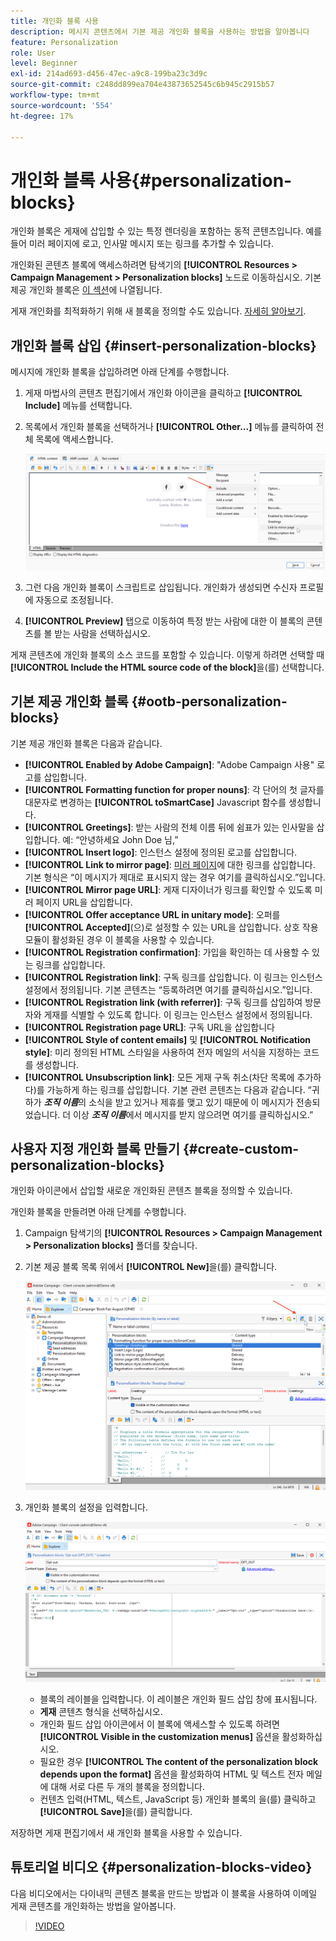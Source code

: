 ```yaml
---
title: 개인화 블록 사용
description: 메시지 콘텐츠에서 기본 제공 개인화 블록을 사용하는 방법을 알아봅니다
feature: Personalization
role: User
level: Beginner
exl-id: 214ad693-d456-47ec-a9c8-199ba23c3d9c
source-git-commit: c248dd899ea704e43873652545c6b945c2915b57
workflow-type: tm+mt
source-wordcount: '554'
ht-degree: 17%

---
```


# 개인화 블록 사용{#personalization-blocks}

개인화 블록은 게재에 삽입할 수 있는 특정 렌더링을 포함하는 동적 콘텐츠입니다. 예를 들어 미러 페이지에 로고, 인사말 메시지 또는 링크를 추가할 수 있습니다.

개인화된 콘텐츠 블록에 액세스하려면 탐색기의 **[!UICONTROL Resources > Campaign Management > Personalization blocks]** 노드로 이동하십시오. 기본 제공 개인화 블록은 [이 섹션](#ootb-personalization-blocks)에 나열됩니다.

게재 개인화를 최적화하기 위해 새 블록을 정의할 수도 있습니다. [자세히 알아보기](#create-custom-personalization-blocks).

## 개인화 블록 삽입 {#insert-personalization-blocks}

메시지에 개인화 블록을 삽입하려면 아래 단계를 수행합니다.

1. 게재 마법사의 콘텐츠 편집기에서 개인화 아이콘을 클릭하고 **[!UICONTROL Include]** 메뉴를 선택합니다.
1. 목록에서 개인화 블록을 선택하거나 **[!UICONTROL Other...]** 메뉴를 클릭하여 전체 목록에 액세스합니다.

   ![](assets/perso-content-block.png)

1. 그런 다음 개인화 블록이 스크립트로 삽입됩니다. 개인화가 생성되면 수신자 프로필에 자동으로 조정됩니다.
1. **[!UICONTROL Preview]** 탭으로 이동하여 특정 받는 사람에 대한 이 블록의 콘텐츠를 볼 받는 사람을 선택하십시오.

게재 콘텐츠에 개인화 블록의 소스 코드를 포함할 수 있습니다. 이렇게 하려면 선택할 때 **[!UICONTROL Include the HTML source code of the block]**&#x200B;을(를) 선택합니다.

## 기본 제공 개인화 블록 {#ootb-personalization-blocks}

기본 제공 개인화 블록은 다음과 같습니다.

* **[!UICONTROL Enabled by Adobe Campaign]**: &quot;Adobe Campaign 사용&quot; 로고를 삽입합니다.
* **[!UICONTROL Formatting function for proper nouns]**: 각 단어의 첫 글자를 대문자로 변경하는 **[!UICONTROL toSmartCase]** Javascript 함수를 생성합니다.
* **[!UICONTROL Greetings]**: 받는 사람의 전체 이름 뒤에 쉼표가 있는 인사말을 삽입합니다. 예: “안녕하세요 John Doe 님,”
* **[!UICONTROL Insert logo]**: 인스턴스 설정에 정의된 로고를 삽입합니다.
* **[!UICONTROL Link to mirror page]**: [미러 페이지](mirror-page.md)에 대한 링크를 삽입합니다. 기본 형식은 “이 메시지가 제대로 표시되지 않는 경우 여기를 클릭하십시오.”입니다.
* **[!UICONTROL Mirror page URL]**: 게재 디자이너가 링크를 확인할 수 있도록 미러 페이지 URL을 삽입합니다.
* **[!UICONTROL Offer acceptance URL in unitary mode]**: 오퍼를 **[!UICONTROL Accepted]**(으)로 설정할 수 있는 URL을 삽입합니다. 상호 작용 모듈이 활성화된 경우 이 블록을 사용할 수 있습니다.
* **[!UICONTROL Registration confirmation]**: 가입을 확인하는 데 사용할 수 있는 링크를 삽입합니다.
* **[!UICONTROL Registration link]**: 구독 링크를 삽입합니다. 이 링크는 인스턴스 설정에서 정의됩니다. 기본 콘텐츠는 “등록하려면 여기를 클릭하십시오.”입니다.
* **[!UICONTROL Registration link (with referrer)]**: 구독 링크를 삽입하여 방문자와 게재를 식별할 수 있도록 합니다. 이 링크는 인스턴스 설정에서 정의됩니다.
* **[!UICONTROL Registration page URL]**: 구독 URL을 삽입합니다
* **[!UICONTROL Style of content emails]** 및 **[!UICONTROL Notification style]**: 미리 정의된 HTML 스타일을 사용하여 전자 메일의 서식을 지정하는 코드를 생성합니다.
* **[!UICONTROL Unsubscription link]**: 모든 게재 구독 취소(차단 목록에 추가하다)를 가능하게 하는 링크를 삽입합니다. 기본 관련 콘텐츠는 다음과 같습니다. “귀하가 ***조직 이름***&#x200B;의 소식을 받고 있거나 제휴를 맺고 있기 때문에 이 메시지가 전송되었습니다. 더 이상 ***조직 이름***&#x200B;에서 메시지를 받지 않으려면 여기를 클릭하십시오.”

## 사용자 지정 개인화 블록 만들기 {#create-custom-personalization-blocks}

개인화 아이콘에서 삽입할 새로운 개인화된 콘텐츠 블록을 정의할 수 있습니다.

개인화 블록을 만들려면 아래 단계를 수행합니다.

1. Campaign 탐색기의 **[!UICONTROL Resources > Campaign Management > Personalization blocks]** 폴더를 찾습니다.
1. 기본 제공 블록 목록 위에서 **[!UICONTROL New]**&#x200B;을(를) 클릭합니다.

   ![](assets/perso-new-block.png)

1. 개인화 블록의 설정을 입력합니다.

   ![](assets/perso-custom-block.png)

   * 블록의 레이블을 입력합니다. 이 레이블은 개인화 필드 삽입 창에 표시됩니다.
   * **게재** 콘텐츠 형식을 선택하십시오.
   * 개인화 필드 삽입 아이콘에서 이 블록에 액세스할 수 있도록 하려면 **[!UICONTROL Visible in the customization menus]** 옵션을 활성화하십시오.
   * 필요한 경우 **[!UICONTROL The content of the personalization block depends upon the format]** 옵션을 활성화하여 HTML 및 텍스트 전자 메일에 대해 서로 다른 두 개의 블록을 정의합니다.
   * 컨텐츠 입력(HTML, 텍스트, JavaScript 등) 개인화 블록의 을(를) 클릭하고 **[!UICONTROL Save]**&#x200B;을(를) 클릭합니다.

저장하면 게재 편집기에서 새 개인화 블록을 사용할 수 있습니다.

## 튜토리얼 비디오 {#personalization-blocks-video}

다음 비디오에서는 다이내믹 콘텐츠 블록을 만드는 방법과 이 블록을 사용하여 이메일 게재 콘텐츠를 개인화하는 방법을 알아봅니다.

>[!VIDEO](https://video.tv.adobe.com/v/342088?quality=12)
